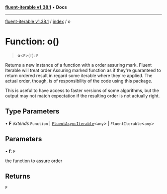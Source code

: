 [**fluent-iterable v1.38.1**](../../README.md) • **Docs**

***

[fluent-iterable v1.38.1](../../README.md) / [index](../README.md) / o

# Function: o()

> **o**\<`F`\>(`f`): `F`

Returns a new instance of a function with a order assuring mark.
Fluent Iterable will treat order Assuring marked function as if
they're guaranteed to return ordered result in regard some iterable
where they're applied. The actual order, though, is of responsibility
of the code using this package.

This is useful to have access to faster versions of some algorithms, but
the output may not match expectation if the resulting order is not actually right.

## Type Parameters

• **F** *extends* `Function` \| [`FluentAsyncIterable`](../interfaces/FluentAsyncIterable.md)\<`any`\> \| `FluentIterable`\<`any`\>

## Parameters

• **f**: `F`

the function to assure order

## Returns

`F`
